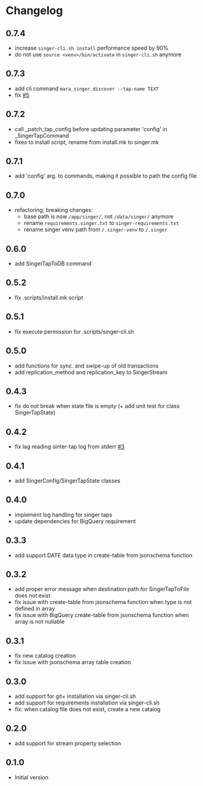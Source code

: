 # Changelog

## 0.7.4

- increase `singer-cli.sh install` performance speed by 90%
- do not use `source <venv>/bin/activate` in `singer-cli.sh` anymore

## 0.7.3

- add cli command `mara_singer.discover --tap-name TEXT`
- fix [#5](https://github.com/hz-lschick/mara-singer/issues/5)

## 0.7.2

- call _patch_tap_config before updating parameter 'config' in _SingerTapCommand
- fixes to install script, rename from install.mk to singer.mk

## 0.7.1

- add 'config' arg. to commands, making it possible to path the config file

## 0.7.0

- refactoring; breaking changes:
    - base path is now `/app/singer/`, not `/data/singer/` anymore
    - rename `requirements.singer.txt` to `singer-requirements.txt`
    - rename singer venv path from `/.singer-venv` to `/.singer`

## 0.6.0

- add SingerTapToDB command

## 0.5.2

- fix .scripts/install.mk script

## 0.5.1

- fix execute permission for .scripts/singer-cli.sh

## 0.5.0

- add functions for sync. and swipe-up of old transactions
- add replication_method and replication_key to SingerStream

## 0.4.3

- fix do not break when state file is empty (+ add unit test for class SingerTapState)

## 0.4.2

- fix lag reading sinter-tap log from stderr [#3](https://github.com/hz-lschick/mara-singer/issues/3)

## 0.4.1

- add SingerConfig/SingerTapState classes

## 0.4.0

- implement log handling for singer taps
- update dependencies for BigQuery requirement

## 0.3.3

- add support DATE data type in create-table from jsonschema function

## 0.3.2

- add proper error message when destination path for SingerTapToFile does not exist
- fix issue with create-table from jsonschema function when type is not defined in array
- fix issue with BigQuery create-table from jsonschema function when array is not nullable

## 0.3.1

- fix new catalog creation
- fix issue with jsonschema array table creation

## 0.3.0

- add support for git+ installation via singer-cli.sh
- add support for requirements installation via singer-cli.sh
- fix: when catalog file does not exist, create a new catalog

## 0.2.0

- add support for stream property selection

## 0.1.0

- Initial version
